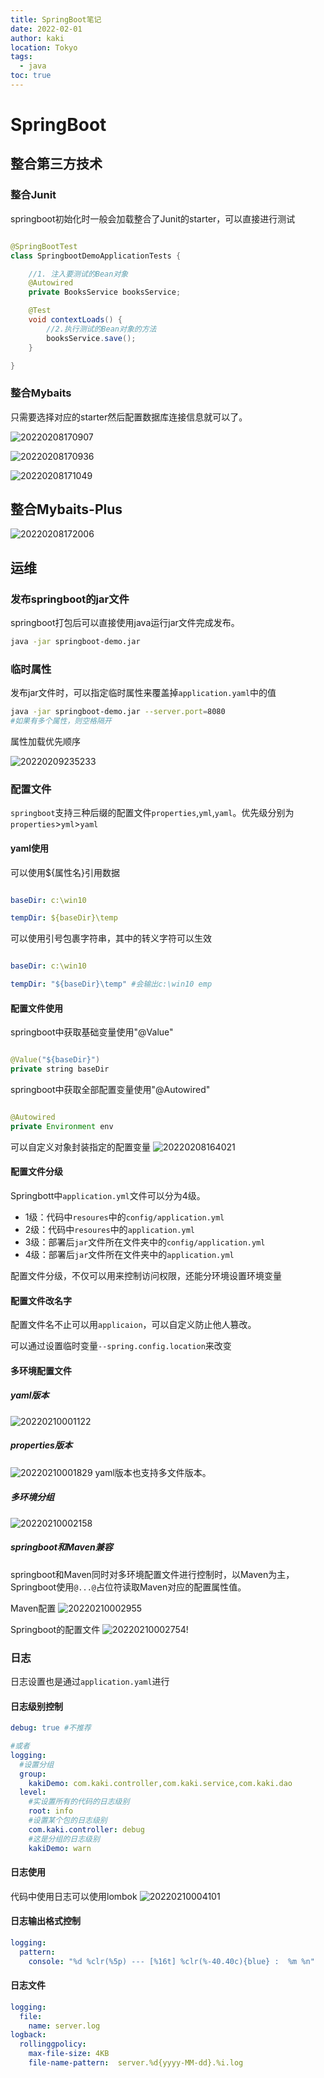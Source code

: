 ```yaml
---
title: SpringBoot笔记
date: 2022-02-01
author: kaki
location: Tokyo
tags:
  - java
toc: true
---
```


# SpringBoot

## 整合第三方技术

### 整合Junit

springboot初始化时一般会加载整合了Junit的starter，可以直接进行测试

```java

@SpringBootTest
class SpringbootDemoApplicationTests {

    //1. 注入要测试的Bean对象
    @Autowired
    private BooksService booksService;

    @Test
    void contextLoads() {
        //2.执行测试的Bean对象的方法
        booksService.save();
    }

}
```

### 整合Mybaits

只需要选择对应的starter然后配置数据库连接信息就可以了。

![20220208170907](https://raw.githubusercontent.com/kakigakki/picBed/master/imgs/20220208170907.png)

![20220208170936](https://raw.githubusercontent.com/kakigakki/picBed/master/imgs/20220208170936.png)

![20220208171049](https://raw.githubusercontent.com/kakigakki/picBed/master/imgs/20220208171049.png)

## 整合Mybaits-Plus

![20220208172006](https://raw.githubusercontent.com/kakigakki/picBed/master/imgs/20220208172006.png)

## 运维

### 发布springboot的jar文件

springboot打包后可以直接使用java运行jar文件完成发布。

```bash
java -jar springboot-demo.jar
```

### 临时属性

发布jar文件时，可以指定临时属性来覆盖掉`application.yaml`中的值

```bash
java -jar springboot-demo.jar --server.port=8080
#如果有多个属性，则空格隔开
```

属性加载优先顺序

![20220209235233](https://raw.githubusercontent.com/kakigakki/picBed/master/imgs/20220209235233.png)

### 配置文件

`springboot`支持三种后缀的配置文件`properties`,`yml`,`yaml`。优先级分别为`properties`>`yml`>`yaml`

#### yaml使用

可以使用${属性名}引用数据

```yml

baseDir: c:\win10

tempDir: ${baseDir}\temp
```

可以使用引号包裹字符串，其中的转义字符可以生效

```yml

baseDir: c:\win10

tempDir: "${baseDir}\temp" #会输出c:\win10 emp
```
#### 配置文件使用
springboot中获取基础变量使用"@Value"

```java

@Value("${baseDir}")
private string baseDir
```

springboot中获取全部配置变量使用"@Autowired"

```java

@Autowired
private Environment env
```

可以自定义对象封装指定的配置变量
![20220208164021](https://raw.githubusercontent.com/kakigakki/picBed/master/imgs/20220208164021.png)


#### 配置文件分级
Springbott中`application.yml`文件可以分为4级。
- 1级：代码中`resoures`中的`config/application.yml`
- 2级：代码中`resoures`中的`application.yml`
- 3级：部署后`jar`文件所在文件夹中的`config/application.yml`
- 4级：部署后`jar`文件所在文件夹中的`application.yml`

配置文件分级，不仅可以用来控制访问权限，还能分环境设置环境变量

#### 配置文件改名字

配置文件名不止可以用`applicaion`，可以自定义防止他人篡改。

可以通过设置临时变量`--spring.config.location`来改变


#### 多环境配置文件

##### yaml版本
![20220210001122](https://raw.githubusercontent.com/kakigakki/picBed/master/imgs/20220210001122.png)

##### properties版本

![20220210001829](https://raw.githubusercontent.com/kakigakki/picBed/master/imgs/20220210001829.png)
yaml版本也支持多文件版本。

##### 多环境分组

![20220210002158](https://raw.githubusercontent.com/kakigakki/picBed/master/imgs/20220210002158.png)

##### springboot和Maven兼容

springboot和Maven同时对多环境配置文件进行控制时，以Maven为主，Springboot使用`@...@`占位符读取Maven对应的配置属性值。

Maven配置
![20220210002955](https://raw.githubusercontent.com/kakigakki/picBed/master/imgs/20220210002955.png)

Springboot的配置文件
![20220210002754](https://raw.githubusercontent.com/kakigakki/picBed/master/imgs/20220210002754.png)!


### 日志

日志设置也是通过`application.yaml`进行

#### 日志级别控制
```yaml
debug: true #不推荐

#或者
logging:
  #设置分组
  group:
    kakiDemo: com.kaki.controller,com.kaki.service,com.kaki.dao
  level:
    #实设置所有的代码的日志级别
    root: info
    #设置某个包的日志级别
    com.kaki.controller: debug
    #这是分组的日志级别
    kakiDemo: warn
```

#### 日志使用
代码中使用日志可以使用lombok
![20220210004101](https://raw.githubusercontent.com/kakigakki/picBed/master/imgs/20220210004101.png)


#### 日志输出格式控制

```yaml
logging:
  pattern:
    console: "%d %clr(%5p) --- [%16t] %clr(%-40.40c){blue} :  %m %n" 
```


#### 日志文件
```yaml
logging:
  file:
    name: server.log
logback: 
  rollinggpolicy: 
    max-file-size: 4KB
    file-name-pattern:  server.%d{yyyy-MM-dd}.%i.log
```
